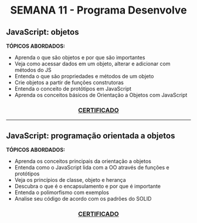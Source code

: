 # <p align="center">SEMANA 11 - Programa Desenvolve

## JavaScript: objetos

**TÓPICOS ABORDADOS:**
* Aprenda o que são objetos e por que são importantes
* Veja como acessar dados em um objeto, alterar e adicionar com métodos do JS
* Entenda o que são propriedades e métodos de um objeto
* Crie objetos a partir de funções construtoras
* Entenda o conceito de protótipos em JavaScript
* Aprenda os conceitos básicos de Orientação a Objetos com JavaScript

### <p align="center"> [CERTIFICADO](https://cursos.alura.com.br/certificate/240bc494-876b-41ce-ae13-c3e4ab2dc6f6)

---

## JavaScript: programação orientada a objetos

**TÓPICOS ABORDADOS:**
* Aprenda os conceitos principais da orientação a objetos
* Entenda como o JavaScript lida com a OO através de funções e protótipos
* Veja os princípios de classe, objeto e herança
* Descubra o que é o encapsulamento e por que é importante
* Entenda o polimorfismo com exemplos
* Analise seu código de acordo com os padrões do SOLID

### <p align="center"> [CERTIFICADO](https://cursos.alura.com.br/certificate/59f077ad-436a-4c10-bab2-762e2cad3743)

